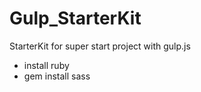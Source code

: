 # Gulp_StarterKit
StarterKit for super start project with gulp.js

- install ruby
- gem install sass
